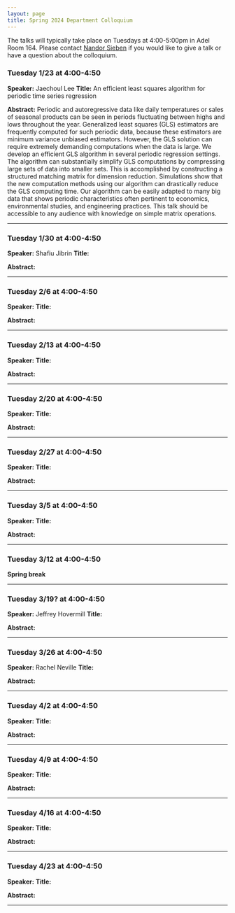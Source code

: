 ```yaml
---
layout: page
title: Spring 2024 Department Colloquium
---
```


The talks will typically take place on Tuesdays at 4:00-5:00pm in Adel Room 164. Please contact <a href="mailto:nandor.sieben@nau.edu">Nandor Sieben</a> if you would like to give a talk or have a question about the colloquium.

### Tuesday 1/23 at 4:00-4:50
**Speaker:** Jaechoul Lee
**Title:** An efficient least squares algorithm for periodic time series regression

**Abstract:** 
Periodic and autoregressive data like daily temperatures or sales of seasonal products can be seen in periods fluctuating between highs and lows throughout the year. Generalized least squares (GLS) estimators are frequently computed for such periodic data, because these estimators are minimum variance unbiased estimators. However, the GLS solution can require extremely demanding computations when the data is large. We develop an efficient GLS algorithm in several periodic regression settings. The algorithm can substantially simplify GLS computations by compressing large sets of data into smaller sets. This is accomplished by constructing a structured matching matrix for dimension reduction. Simulations show that the new computation methods using our algorithm can drastically reduce the GLS computing time. Our algorithm can be easily adapted to many big data that shows periodic characteristics often pertinent to economics, environmental studies, and engineering practices. This talk should be accessible to any audience with knowledge on simple matrix operations.

<hr>

### Tuesday 1/30 at 4:00-4:50
**Speaker:** Shafiu Jibrin
**Title:** 

**Abstract:** 

<hr>

### Tuesday 2/6 at 4:00-4:50
**Speaker:** 
**Title:** 

**Abstract:** 

<hr>

### Tuesday 2/13 at 4:00-4:50
**Speaker:** 
**Title:** 

**Abstract:** 

<hr>

### Tuesday 2/20 at 4:00-4:50
**Speaker:** 
**Title:** 

**Abstract:** 

<hr>

### Tuesday 2/27 at 4:00-4:50
**Speaker:** 
**Title:** 

**Abstract:** 

<hr>

### Tuesday 3/5 at 4:00-4:50
**Speaker:** 
**Title:** 

**Abstract:** 

<hr>


### Tuesday 3/12 at 4:00-4:50
**Spring break** 

<hr>

### Tuesday 3/19? at 4:00-4:50 
**Speaker:** Jeffrey Hovermill
**Title:** 

**Abstract:** 

<hr>

### Tuesday 3/26 at 4:00-4:50
**Speaker:** Rachel Neville
**Title:** 

**Abstract:** 

<hr>

### Tuesday 4/2 at 4:00-4:50
**Speaker:** 
**Title:** 

**Abstract:** 

<hr>

### Tuesday 4/9 at 4:00-4:50
**Speaker:** 
**Title:** 

**Abstract:** 

<hr>

### Tuesday 4/16 at 4:00-4:50
**Speaker:** 
**Title:** 

**Abstract:** 

<hr>

### Tuesday 4/23 at 4:00-4:50
**Speaker:** 
**Title:** 

**Abstract:** 

<hr>



